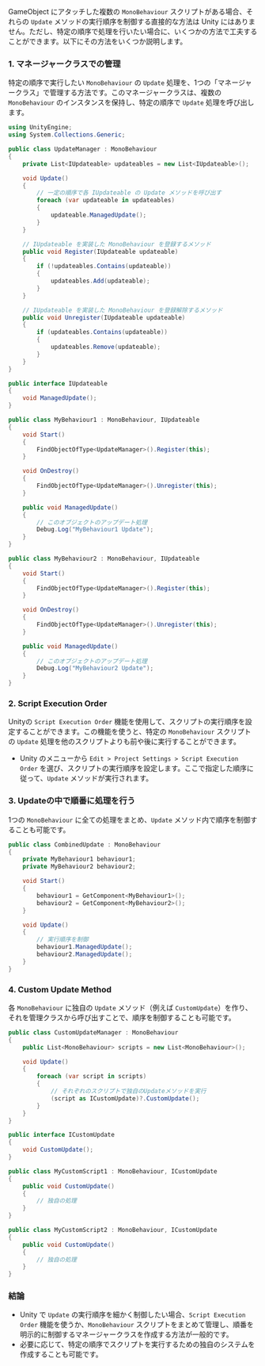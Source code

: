 GameObject にアタッチした複数の `MonoBehaviour` スクリプトがある場合、それらの `Update` メソッドの実行順序を制御する直接的な方法は Unity にはありません。ただし、特定の順序で処理を行いたい場合に、いくつかの方法で工夫することができます。以下にその方法をいくつか説明します。

### 1. **マネージャークラスでの管理**
特定の順序で実行したい `MonoBehaviour` の `Update` 処理を、1つの「マネージャークラス」で管理する方法です。このマネージャークラスは、複数の `MonoBehaviour` のインスタンスを保持し、特定の順序で `Update` 処理を呼び出します。

```csharp
using UnityEngine;
using System.Collections.Generic;

public class UpdateManager : MonoBehaviour
{
    private List<IUpdateable> updateables = new List<IUpdateable>();

    void Update()
    {
        // 一定の順序で各 IUpdateable の Update メソッドを呼び出す
        foreach (var updateable in updateables)
        {
            updateable.ManagedUpdate();
        }
    }

    // IUpdateable を実装した MonoBehaviour を登録するメソッド
    public void Register(IUpdateable updateable)
    {
        if (!updateables.Contains(updateable))
        {
            updateables.Add(updateable);
        }
    }

    // IUpdateable を実装した MonoBehaviour を登録解除するメソッド
    public void Unregister(IUpdateable updateable)
    {
        if (updateables.Contains(updateable))
        {
            updateables.Remove(updateable);
        }
    }
}

public interface IUpdateable
{
    void ManagedUpdate();
}

public class MyBehaviour1 : MonoBehaviour, IUpdateable
{
    void Start()
    {
        FindObjectOfType<UpdateManager>().Register(this);
    }

    void OnDestroy()
    {
        FindObjectOfType<UpdateManager>().Unregister(this);
    }

    public void ManagedUpdate()
    {
        // このオブジェクトのアップデート処理
        Debug.Log("MyBehaviour1 Update");
    }
}

public class MyBehaviour2 : MonoBehaviour, IUpdateable
{
    void Start()
    {
        FindObjectOfType<UpdateManager>().Register(this);
    }

    void OnDestroy()
    {
        FindObjectOfType<UpdateManager>().Unregister(this);
    }

    public void ManagedUpdate()
    {
        // このオブジェクトのアップデート処理
        Debug.Log("MyBehaviour2 Update");
    }
}
```

### 2. **Script Execution Order**
Unityの `Script Execution Order` 機能を使用して、スクリプトの実行順序を設定することができます。この機能を使うと、特定の `MonoBehaviour` スクリプトの `Update` 処理を他のスクリプトよりも前や後に実行することができます。

- Unity のメニューから `Edit > Project Settings > Script Execution Order` を選び、スクリプトの実行順序を設定します。ここで指定した順序に従って、`Update` メソッドが実行されます。

### 3. **Updateの中で順番に処理を行う**
1つの `MonoBehaviour` に全ての処理をまとめ、`Update` メソッド内で順序を制御することも可能です。

```csharp
public class CombinedUpdate : MonoBehaviour
{
    private MyBehaviour1 behaviour1;
    private MyBehaviour2 behaviour2;

    void Start()
    {
        behaviour1 = GetComponent<MyBehaviour1>();
        behaviour2 = GetComponent<MyBehaviour2>();
    }

    void Update()
    {
        // 実行順序を制御
        behaviour1.ManagedUpdate();
        behaviour2.ManagedUpdate();
    }
}
```

### 4. **Custom Update Method**
各 `MonoBehaviour` に独自の `Update` メソッド（例えば `CustomUpdate`）を作り、それを管理クラスから呼び出すことで、順序を制御することも可能です。

```csharp
public class CustomUpdateManager : MonoBehaviour
{
    public List<MonoBehaviour> scripts = new List<MonoBehaviour>();

    void Update()
    {
        foreach (var script in scripts)
        {
            // それぞれのスクリプトで独自のUpdateメソッドを実行
            (script as ICustomUpdate)?.CustomUpdate();
        }
    }
}

public interface ICustomUpdate
{
    void CustomUpdate();
}

public class MyCustomScript1 : MonoBehaviour, ICustomUpdate
{
    public void CustomUpdate()
    {
        // 独自の処理
    }
}

public class MyCustomScript2 : MonoBehaviour, ICustomUpdate
{
    public void CustomUpdate()
    {
        // 独自の処理
    }
}
```

### 結論
- Unity で `Update` の実行順序を細かく制御したい場合、`Script Execution Order` 機能を使うか、`MonoBehaviour` スクリプトをまとめて管理し、順番を明示的に制御するマネージャークラスを作成する方法が一般的です。
- 必要に応じて、特定の順序でスクリプトを実行するための独自のシステムを作成することも可能です。